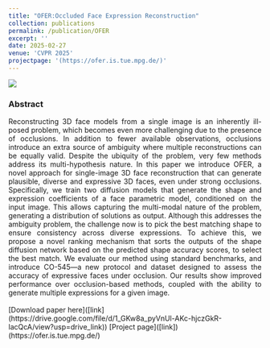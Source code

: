 ```yaml
---
title: "OFER:Occluded Face Expression Reconstruction"
collection: publications
permalink: /publication/OFER
excerpt: ''
date: 2025-02-27
venue: 'CVPR 2025'
projectpage: '(https://ofer.is.tue.mpg.de/)'
---
```

<img src = '/files/ofer_teaser.png'>
<div style="text-align: justify">
<h3>Abstract</h3>
Reconstructing 3D face models from a single image is an inherently ill-posed problem, which becomes even more challenging due to the presence of occlusions. In addition to fewer available observations, occlusions introduce an extra source of ambiguity where multiple reconstructions can be equally valid. Despite the ubiquity of the problem, very few methods address its multi-hypothesis nature. In this paper we introduce OFER, a novel approach for single-image 3D face reconstruction that can generate plausible, diverse and expressive 3D faces, even under strong occlusions. Specifically, we train two diffusion models that generate the shape and expression coefficients of a face parametric model, conditioned on the input image. This allows capturing the multi-modal nature of the problem, generating a distribution of solutions as output. Although this addresses the ambiguity problem, the challenge now is to pick the best matching shape to ensure consistency across diverse expressions. To achieve this, we propose a novel ranking mechanism that sorts the outputs of the shape diffusion network based on the predicted shape accuracy scores, to select the best match. We evaluate our method using standard benchmarks, and introduce CO-545—a new protocol and dataset designed to assess the accuracy of expressive faces under occlusion. Our results show improved performance over occlusion-based methods, coupled with the ability to generate multiple expressions for a given image.
<br><br>
</div>
[Download paper here]([link](https://drive.google.com/file/d/1_GKw8a_pyVnUl-AKc-hjczGkR-lacQcA/view?usp=drive_link))
[Project page]([link])(https://ofer.is.tue.mpg.de/)
